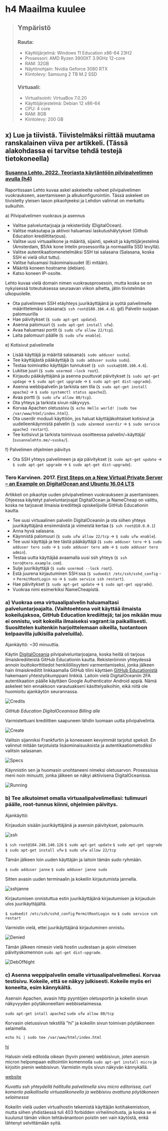 # h4 Maailma kuulee

> ## Ympäristö
> ### Rauta: 
> - Käyttöjärjelmä: Windows 11 Education x86-64 23H2
> - Prosessori: AMD Ryzen 3900XT 3.9GHz 12-core
> - RAM: 32GB
> - Näytönohjain: Nvidia Geforce 3080 RTX
> - Kiintolevy: Samsung 2 TB M.2 SSD
> ### Virtuaali:
> - Virtualisointi: VirtuaBox 7.0.20
> - Käyttöjärjestelmä: Debian 12 x86-64
> - CPU: 4 core
> - RAM: 8GB
> - Kiintolevy: 200 GB

## x) Lue ja tiivistä. Tiivistelmäksi riittää muutama ranskalainen viiva per artikkeli. (Tässä alakohdassa ei tarvitse tehdä testejä tietokoneella)

### [Susanna Lehto. 2022. Teoriasta käytäntöön pilvipalvelimen avulla (h4)](https://susannalehto.fi/2022/teoriasta-kaytantoon-pilvipalvelimen-avulla-h4/)
Raportissaan Lehto kuvaa askel askeleelta vaiheet pilvipalvelimen vuokraukseen, asentamiseen ja alkukonfigurointiin. Tässä askeleet on tiivistetty yleisen tason pikaohjeeksi ja Lehdon valinnat on merkattu sulkuihin.

a) Pilvipalvelimen vuokraus ja asennus
- Valitse palveluntarjoaja ja rekisteröidy (DigitalOcean).
- Valitse maksutapa ja aktivoi haluamasi laskutushälytykset (Github Education krediittitarjous).
- Valitse uusi virtuaalikone ja määritä, sijainti, speksit ja käyttöjärjestelmä (Amsterdam, $5/kk kone Intelin prosessorilla ja normaalilla SSD levyllä).
- Valitse autentikaatiomenetelmäksi SSH tai salasana (Salasana, koska SSH ei vielä ollut tuttu).
- Valitse haluamasi lisäominaisuudet (Ei mitään).
- Määritä koneen hostname (debian).
- Katso koneen IP-osoite.

Lehto kuvaa vielä domain nimen vuokrausprosessin, mutta koska se on nykyisessä toteutuksessa seuraavan viikon aihetta, jätin tiivistelmän ulkopuolelle.

- Ota palvelimeen SSH etäyhteys juurikäyttäjänä ja syötä palvelimelle määrittelemäsi salasana(`$ ssh root@188.166.4.6`).
gd) Palvelin suojaan palomuurilla
- Hae päivitykset (`$ sudo apt-get update`).
- Asenna palomuuri (`$ sudo apt-get install ufw`).
- Avaa haluamasi portit (`$ sudo ufw allow 22/tcp`).
- Laita palomuuri päälle (`$ sudo ufw enable`).

e) Kotisivut palvelimelle
- Lisää käyttäjä ja määritä salasana(`$ sudo adduser suska`).
- Tee käyttäjästä pääkäyttäjä (`$ sudo adduser suska sudo`).
- Testaa toimivatko käyttäjän tunnukset (`$ ssh suska@188.166.4.6`).
- Lukitse juuri (`$ sudo usermod –lock root`).
- Kirjaudu pääkäyttäjänä ja asenna puuttuvat päivitykset (`$ sudo apt-get updage` -> `$ sudo apt-get upgrade` -> `$ sudo apt-get dist-upgrade`).
- Asenna webbipalvelin ja tarkista sen tila (`$ sudo apt-get install apache2` -> `$ sudo systemctl status apache2`).
- Avaa portti (`$ sudo ufw allow 80/tcp`).
- Ota yhteys ja tarkista sivun näkyvyys.
- Korvaa Apachen oletussivu (`$ echo Hello world! |sudo tee /var/www/html/index.html`).
- Ota userdir moduuli käyttöön, jos haluat käyttäjäkohtaiset kotisivut ja uudelleenkäynnistä palvelin (`$ sudo a2enmod userdir` -> `$ sudo service apache2 restart`).
- Tee kotisivut ja tarkista toimivuus osoitteessa palvelin/~käyttäjä/ (`susannalehto.me/~suska/`).

f) Palvelimen ohjelmien päivitys
- Ota SSH yhteys palvelimeen ja aja päivitykset (`$ sudo apt-get update` -> `$ sudo apt-get upgrade` -> `$ sudo apt-get dist-upgrade`).

### Tero Karvinen. 2017. [First Steps on a New Virtual Private Server – an Example on DigitalOcean and Ubuntu 16.04 LTS](https://terokarvinen.com/2017/first-steps-on-a-new-virtual-private-server-an-example-on-digitalocean/)
Artikkeli on pikaohje uuden pilvipalvelimen vuokraukseen ja asentamiseen. Ohjeessa käytetyt palveluntarjoajat DigitalOcean ja NameCheap on valittu, koska ne tarjoavat ilmaisia krediittejä opiskelijoille GitHub Educationin kautta.

- Tee uusi virtuaalinen palvelin DigitalOceaniin ja ota siihen yhteys juurikäyttäjänä ensimmäistä ja viimeistä kertaa (`$ ssh root@10.0.0.1`)
- Anna hyvä salasana.
- Käynnistä palomuuri (`$ sudo ufw allow 22/tcp` -> `$ sudo ufw enable`).
- Tee uusi käyttäjä ja tee tästä pääkäyttäjä (`$ sudo adduser tero` -> `$ sudo adduser tero sudo` -> `$ sudo adduser tero adm` -> `$ sudo adduser tero admin`).
- Testaa uutta käyttäjää avaamalla uusi ssh yhteys (`$ ssh tero@tero.example.com`).
- Sulje juurikäyttäjä (`$ sudo usermod --lock root`).
- Estä juurena kirjautuminen SSH:ssa (`$ sudoedit /etc/ssh/sshd_config` -> `PermitRootLogin no` -> `$ sudo service ssh restart`).
- Hae päivitykset (`$ sudo apt-get update` -> `$ sudo apt-get upgrade`).
- Vuokraa nimi esimerkiksi NameCheapistä.

### a) Vuokraa oma virtuaalipalvelin haluamaltasi palveluntarjoajalta. (Vaihtoehtona voit käyttää ilmaista kokeilujaksoa, GitHub Education krediittejä; tai jos mikään muu ei onnistu, voit kokeilla ilmaiseksi vagrant:ia paikallisesti. Suosittelen kuitenkin harjoittelemaan oikeilla, tuotantoon kelpaavilla julkisilla palveluilla).
Ajankäyttö: ~30 minuuttia.

Käytin [DigitalOceania](https://www.digitalocean.com/) pilvipalveluntarjoajana, koska heillä oli tarjous ilmaiskrediiteistä GitHub Educationin kautta. Rekisteröinnin yhteydessä annoin louttokorttitiedot henkilöllisyyteni varmentamiseksi, jonka jälkeen hain ilmaiskrediitit linkkaamalla GitHub tilini käyttäen [GitHub Educationistä](https://github.com/education) hakemaani yhteistyökumppani linkkiä. Laitoin vielä DigitalOceaniin 2FA autentikaation päälle käyttäen Google Authenticator Android appiä. Nämä askeleet tein ennakkoon varautuakseni käsittelyaikoihin, eikä niitä ole huomioitu ajankäytön seurannassa.

![Credits](h4_a1_credits.png)

*GitHub Education DigitalOceanissa Billing alle*

Varmistettuani krediittien saapuneen lähdin luomaan uutta pilvipalvelinta.

![Create](h4_a2_create.png)

Valitsin sijanniksi Frankfurtin ja koneeseen kevyimmät tarjotut speksit. En valinnut mitään tarjotuista lisäominaisuuksista ja autentikaatiometodiksi valitsin salasanan.

![Specs](h4_a3_specs.png)

Käynnistin sen ja huomasin unohtaneeni nimeksi oletusarvon. Prosessissa meni noin minuutti, jonka jälkeen se näkyi aktiivisena DigitalOceanissa.

![Running](h4_a4_running.png)

### b) Tee alkutoimet omalla virtuaalipalvelimellasi: tulimuuri päälle, root-tunnus kiinni, ohjelmien päivitys.
Ajankäyttö: 

Kirjauduin sisään juurikäyttäjänä ja asensin päivitykset, palomuurin.

![ssh](h4_b1_ssh.png)

`$ ssh root@104.248.140.126`
`$ sudo apt-get update`
`$ sudo apt-get upgrade`
`$ sudo apt-get install ufw`
`$ sudo ufw allow 22/tcp`

Tämän jälkeen loin uuden käyttäjän ja laitoin tämän sudo ryhmään.

`$ sudo adduser janne`
`$ sudo adduser janne sudo`

Sitten avasin uuden terminaalin ja kokeilin kirjautumista jannella.

![sshjanne](h4_b2_sshjanne.png)

Kirjautumisen onnistuttua estin juurikäyttäjänä kirjautumisen ja kirjauduin ulos juurikäyttäjältä.

`$ sudoedit /etc/ssh/sshd_config` 
`PermitRootLogin no`
`$ sudo service ssh restart`

Varmistin vielä, ettei juurikäyttäjänä kirjautuminen onnistu.

![Denied](h4_b3_denied.png)

Tämän jälkeen nimesin vielä hostin uudestaan ja ajoin viimeisen päivityskomennon `sudo apt-get dist-upgrade`.

![DebOfNight](h4_b4_renamed.png)

### c) Asenna weppipalvelin omalle virtuaalipalvelimellesi. Korvaa testisivu. Kokeile, että se näkyy julkisesti. Kokeile myös eri koneelta, esim kännykältä.

Asensin Apachen, avasin http pyyntöjen oletusportin ja kokeilin sivun näkyvyyden pöytäkoneeltani webbiselaimessa.

`sudo apt-get intall apache2`
`sudo ufw allow 80/tcp`

Korvasin oletussivun tekstillä "hi" ja kokeilin sivun toimivan pöytäkoneen selaimella.

`echo hi | sudo tee /var/www/html/index.html`

[hi](h4_c1_connected.png)

Halusin vielä editoida oikean (hyvin pienen) webbisivun, joten asensin micron helpompaan editointiin komennolla `sudo apt-get install micro` ja kirjoitin pienin webbisivun. Varmistin myös sivun näkyvän kännykällä.

[website](h4_c2_website.png)

*Kuvattu ssh yhteydellä hallitulla palvelimella sivu micro editorissa, curl komento paikallisella virtuaalikoneella ja webbisivu avattuna pöytäkoneen selaimessa*

Kokeilin vielä uuden virtualhostin tekemistä käyttäjän kotihakemistoon, mutta siihen yhdistäessä tuli 403 forbidden virheilmoitusta, ja koska se ei kuulunut tämän viikon tehtävänantoon poistin sen vain käytöstä, enkä lähtenyt selvittämään syitä.